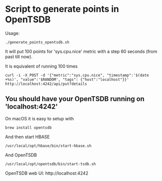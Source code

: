 # Script to generate points in OpenTSDB

Usage:

    ./generate_points_opentsdb.sh

It will put 100 points for 'sys.cpu.nice' metric with a step 60 seconds (from past till now).

It is equivalent of running 100 times

    curl -i -X POST -d '{"metric":"sys.cpu.nice", "timestamp":'$(date +%s)', "value":'$RANDOM', "tags": {"host":"localhost"}}' http://localhost:4242/api/put?details

## You should have your OpenTSDB running on 'localhost:4242'

On macOS it is easy to setup with

    brew install opentsdb

And then start HBASE 

    /usr/local/opt/hbase/bin/start-hbase.sh

And OpenTSDB

    /usr/local/opt/opentsdb/bin/start-tsdb.sh


OpenTSDB web UI: http://localhost:4242
